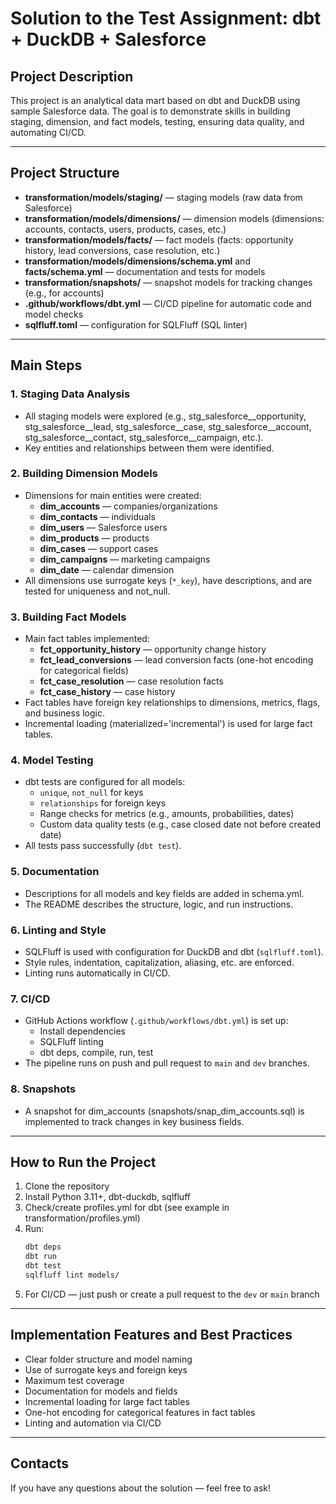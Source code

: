 # Solution to the Test Assignment: dbt + DuckDB + Salesforce

## Project Description

This project is an analytical data mart based on dbt and DuckDB using sample Salesforce data. The goal is to demonstrate skills in building staging, dimension, and fact models, testing, ensuring data quality, and automating CI/CD.

---

## Project Structure

- **transformation/models/staging/** — staging models (raw data from Salesforce)
- **transformation/models/dimensions/** — dimension models (dimensions: accounts, contacts, users, products, cases, etc.)
- **transformation/models/facts/** — fact models (facts: opportunity history, lead conversions, case resolution, etc.)
- **transformation/models/dimensions/schema.yml** and **facts/schema.yml** — documentation and tests for models
- **transformation/snapshots/** — snapshot models for tracking changes (e.g., for accounts)
- **.github/workflows/dbt.yml** — CI/CD pipeline for automatic code and model checks
- **sqlfluff.toml** — configuration for SQLFluff (SQL linter)

---

## Main Steps

### 1. Staging Data Analysis
- All staging models were explored (e.g., stg_salesforce__opportunity, stg_salesforce__lead, stg_salesforce__case, stg_salesforce__account, stg_salesforce__contact, stg_salesforce__campaign, etc.).
- Key entities and relationships between them were identified.

### 2. Building Dimension Models
- Dimensions for main entities were created:
  - **dim_accounts** — companies/organizations
  - **dim_contacts** — individuals
  - **dim_users** — Salesforce users
  - **dim_products** — products
  - **dim_cases** — support cases
  - **dim_campaigns** — marketing campaigns
  - **dim_date** — calendar dimension
- All dimensions use surrogate keys (`*_key`), have descriptions, and are tested for uniqueness and not_null.

### 3. Building Fact Models
- Main fact tables implemented:
  - **fct_opportunity_history** — opportunity change history
  - **fct_lead_conversions** — lead conversion facts (one-hot encoding for categorical fields)
  - **fct_case_resolution** — case resolution facts
  - **fct_case_history** — case history
- Fact tables have foreign key relationships to dimensions, metrics, flags, and business logic.
- Incremental loading (materialized='incremental') is used for large fact tables.

### 4. Model Testing
- dbt tests are configured for all models:
  - `unique`, `not_null` for keys
  - `relationships` for foreign keys
  - Range checks for metrics (e.g., amounts, probabilities, dates)
  - Custom data quality tests (e.g., case closed date not before created date)
- All tests pass successfully (`dbt test`).

### 5. Documentation
- Descriptions for all models and key fields are added in schema.yml.
- The README describes the structure, logic, and run instructions.

### 6. Linting and Style
- SQLFluff is used with configuration for DuckDB and dbt (`sqlfluff.toml`).
- Style rules, indentation, capitalization, aliasing, etc. are enforced.
- Linting runs automatically in CI/CD.

### 7. CI/CD
- GitHub Actions workflow (`.github/workflows/dbt.yml`) is set up:
  - Install dependencies
  - SQLFluff linting
  - dbt deps, compile, run, test
- The pipeline runs on push and pull request to `main` and `dev` branches.

### 8. Snapshots
- A snapshot for dim_accounts (snapshots/snap_dim_accounts.sql) is implemented to track changes in key business fields.

---

## How to Run the Project

1. Clone the repository
2. Install Python 3.11+, dbt-duckdb, sqlfluff
3. Check/create profiles.yml for dbt (see example in transformation/profiles.yml)
4. Run:
   ```bash
   dbt deps
   dbt run
   dbt test
   sqlfluff lint models/
   ```
5. For CI/CD — just push or create a pull request to the `dev` or `main` branch

---

## Implementation Features and Best Practices
- Clear folder structure and model naming
- Use of surrogate keys and foreign keys
- Maximum test coverage
- Documentation for models and fields
- Incremental loading for large fact tables
- One-hot encoding for categorical features in fact tables
- Linting and automation via CI/CD

---

## Contacts
If you have any questions about the solution — feel free to ask! 